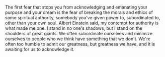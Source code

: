  The first fear that stops you from acknowledging and emanating your purpose and your dream is the fear of breaking the morals and ethics of some spiritual authority, somebody you've given power to, subordinated to, other than your own soul. Albert Einstein said, my contempt for authority is what made me one. I stand in no one's shadows, but I stand on the shoulders of great giants. We often subordinate ourselves and minimize ourselves to people who we think have something that we don't. We're often too humble to admit our greatness, but greatness we have, and it is awaiting for us to acknowledge it.